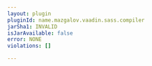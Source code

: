 ```yaml
---
layout: plugin
pluginId: name.mazgalov.vaadin.sass.compiler
jarSha1: INVALID
isJarAvailable: false
error: NONE
violations: []

---
```

